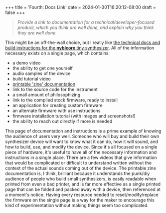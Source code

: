 +++
title = 'Fourth: Docs Link'
date = 2024-01-30T16:20:12-08:00
draft = false
+++
> _Provide a link to documentation for a technical/developer-focused product, which you think are well done, and explain why you think they are well done._

This might be an off-the-wall choice, but I really like [the technical docs and build instructions for the **nyblcore** tiny synthesizer](https://schollz.com/wares/nyblcore/). All of the information necessary exists on a single page, which contains: 
- a demo video
- the ability to get one yourself 
- audio samples of the device
- build tutorial video 
- [printable 'zine' documentation](https://nyblcore.com/guide)
- link to the source code for the instrument
- a small amount of philosophizing
- link to the compiled stock firmware, ready to install
- an application for creating custom firmware
- an alternate firmware with use instructions
- firmware installation tutorial (with images and screenshots!)
- the ability to reach out directly if more is needed

This page of documentation and instructions is a prime example of knowing the audience of users very well. Someone who will buy and build their own synthesizer device will want to know what it can do, how it will sound, and how to build, use, and modify the device. Since it's all focused on a single piece of hardware, it's useful to have all of the necessary information and instructions in a single place. There are a few videos that give information that would be complicated or difficult to understand written without the context of the actual sounds coming out of the device. The printable zine documentation is, I think, brilliant because it understands the punk/diy audience of people who build small synthesizers, is easily readable when printed from even a bad printer, and is far more effective as a single printed page that can be folded and packed away with a device, then referenced at a moment's notice. Having every resource needed to reset/modify/replace the firmware on the single page is a way for the maker to encourage this kind of experimentation without making things seem too complicated. 